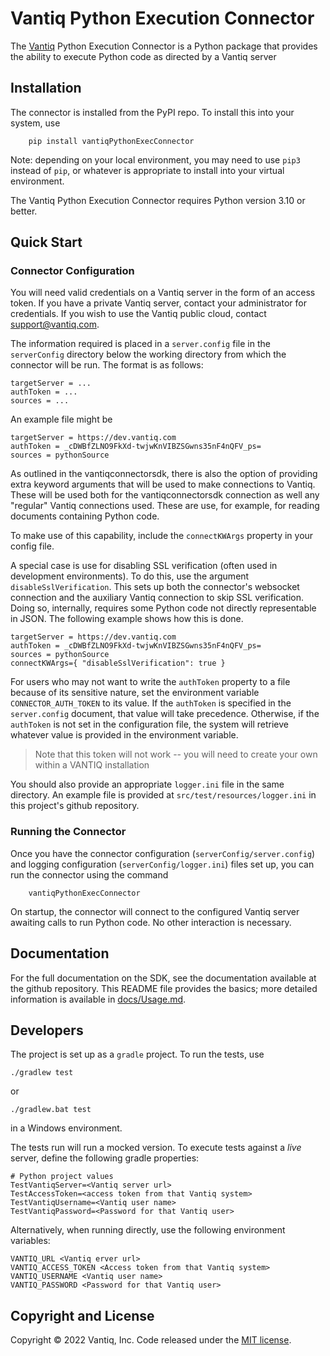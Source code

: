 
# Vantiq Python Execution Connector

The [Vantiq](http://www.vantiq.com) Python Execution Connector is a Python package that provides the ability 
to execute Python code as directed by a Vantiq server

## Installation

The connector is installed from the PyPI repo.  To install this into your system,
use
```commandline
    pip install vantiqPythonExecConnector
```

Note: depending on your local environment, you may need to use `pip3`
instead of `pip`, or whatever is appropriate to install into your
virtual environment.

The Vantiq Python Execution Connector requires Python version 3.10 or better.

## Quick Start

### Connector Configuration

You will need valid credentials on a Vantiq server in the form of an
access token.  If you have a private Vantiq server,
contact your administrator for credentials.  If you wish to use the
Vantiq public cloud, contact [support@vantiq.com](mailto:support@vantiq.com).

The information required is placed in a `server.config` file in the `serverConfig` directory below the working directory from which the connector will be run. The format is as follows:

```
targetServer = ...
authToken = ...
sources = ...
```

An example file might be

```
targetServer = https://dev.vantiq.com
authToken = _cDWBfZLNO9FkXd-twjwKnVIBZSGwns35nF4nQFV_ps=
sources = pythonSource
```

As outlined in the vantiqconnectorsdk, there is also the option of providing extra keyword arguments that will be used
to make connections to Vantiq.  These will be used both for the vantiqconnectorsdk connection as well any "regular"
Vantiq connections used.  These are use, for example, for reading documents containing Python
code.

To make use of this capability, include the `connectKWArgs` property in your config file.

A special case is use for disabling SSL verification (often used in development environments). To do this, use the
argument `disableSslVerification`.  This sets up both the connector's websocket connection and the auxiliary 
Vantiq connection to skip SSL verification.  Doing so, internally, requires some Python code not directly
representable in JSON.  The following example shows how this is done.

```
targetServer = https://dev.vantiq.com
authToken = _cDWBfZLNO9FkXd-twjwKnVIBZSGwns35nF4nQFV_ps=
sources = pythonSource
connectKWArgs={ "disableSslVerification": true }
```

For users who may not want to write the `authToken` property to a file because of its sensitive nature, set the environment variable `CONNECTOR_AUTH_TOKEN` to its value. If the `authToken` is specified in the `server.config` document, that value will take precedence.
Otherwise, if the `authToken` is not set in the configuration file, the system will retrieve whatever value is provided in the environment variable.

> Note that this token will not work -- you will need to create your own
> within a VANTIQ installation

You should also provide an appropriate `logger.ini` file in the same directory.
An example file is provided at `src/test/resources/logger.ini` in this project's github repository.

### Running the Connector

Once you have the connector configuration (`serverConfig/server.config`) and logging configuration (`serverConfig/logger.ini`) files set up, you can run the connector using the command

```shell
    vantiqPythonExecConnector
```

On startup, the connector will connect to the configured Vantiq server awaiting calls to run Python code. No other interaction is necessary.


## Documentation

For the full documentation on the SDK, see the documentation available at the github repository.  This README file provides the basics;  more detailed information is available in [docs/Usage.md](https://github.com/Vantiq/vantiq-extension-sources/blob/master/pythonExecSource/docs/Usage.md).

## Developers

The project is set up as a `gradle` project.  To run the tests, use

```commandline
./gradlew test
```

or

```commandline
./gradlew.bat test
```

in a Windows environment.

The tests run will run a mocked version. To execute tests against a _live_ server,
define the following gradle properties:

```properties
# Python project values
TestVantiqServer=<Vantiq server url>
TestAccessToken=<access token from that Vantiq system>
TestVantiqUsername=<Vantiq user name>
TestVantiqPassword=<Password for that Vantiq user>
```

Alternatively, when running directly, use the following environment variables:

```commandline
VANTIQ_URL <Vantiq erver url>
VANTIQ_ACCESS_TOKEN <Access token from that Vantiq system>
VANTIQ_USERNAME <Vantiq user name>
VANTIQ_PASSWORD <Password for that Vantiq user>
```

## Copyright and License

Copyright &copy; 2022 Vantiq, Inc.  Code released under the
[MIT license](https://github.com/Vantiq/vantiq-extension-sources/blob/master/pythonExecSource/LICENSE.txt).

